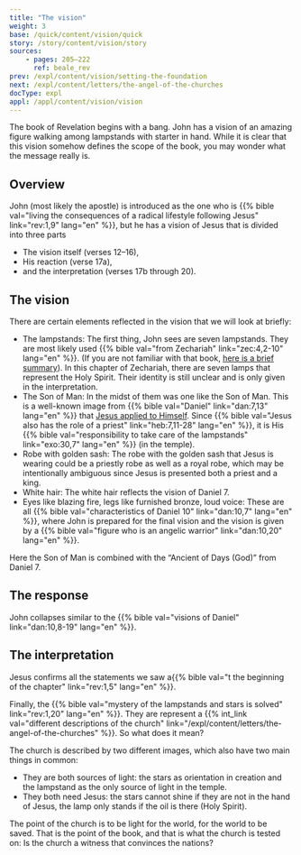 ```yaml
---
title: "The vision"
weight: 3
base: /quick/content/vision/quick
story: /story/content/vision/story
sources: 
    - pages: 205–222
      ref: beale_rev
prev: /expl/content/vision/setting-the-foundation
next: /expl/content/letters/the-angel-of-the-churches
docType: expl
appl: /appl/content/vision/vision
---
```


The book of Revelation begins with a bang. John has a vision of an amazing figure walking among lampstands with starter in hand. While it is clear that this vision somehow defines the scope of the book, you may wonder what the message really is.

## Overview

<a name="3876"></a>
John (most likely the apostle) is introduced as the one who is {{% bible val="living the consequences of a radical lifestyle following Jesus" link="rev:1,9" lang="en" %}}, but he has a vision of Jesus that is divided into three parts

- The vision itself (verses 12–16),
- His reaction (verse 17a),
- and the interpretation (verses 17b through 20).

## The vision

<a name="7487"></a>
There are certain elements reflected in the vision that we will look at briefly:

- The lampstands: The first thing, John sees are seven lampstands. They are most likely used {{% bible val="from Zechariah" link="zec:4,2-10" lang="en" %}}. (If you are not familiar with that book, [here is a brief summary](https://www.youtube.com/watch?v=_106IfO6Kc0)). In this chapter of Zechariah, there are seven lamps that represent the Holy Spirit. Their identity is still unclear and is only given in the interpretation.
- The Son of Man: In the midst of them was one like the Son of Man. This is a well-known image from {{% bible val="Daniel" link="dan:7,13" lang="en" %}} that [Jesus applied to Himself](https://www.bibleserver.com/search/NIV/son%20of%20man). Since {{% bible val="Jesus also has the role of a priest" link="heb:7,11-28" lang="en" %}}, it is His {{% bible val="responsibility to take care of the lampstands" link="exo:30,7" lang="en" %}} (in the temple).
- Robe with golden sash: The robe with the golden sash that Jesus is wearing could be a priestly robe as well as a royal robe, which may be intentionally ambiguous since Jesus is presented both a priest and a king.
- White hair: The white hair reflects the vision of Daniel 7.
- Eyes like blazing fire, legs like furnished bronze, loud voice: These are all {{% bible val="characteristics of Daniel 10" link="dan:10,7" lang="en" %}}, where John is prepared for the final vision and the vision is given by a {{% bible val="figure who is an angelic warrior" link="dan:10,20" lang="en" %}}.

Here the Son of Man is combined with the “Ancient of Days (God)” from Daniel 7.

## The response

<a name="8d12"></a>
John collapses similar to the {{% bible val="visions of Daniel" link="dan:10,8-19" lang="en" %}}.

## The interpretation

<a name="b723"></a>
Jesus confirms all the statements we saw a{{% bible val="t the beginning of the chapter" link="rev:1,5" lang="en" %}}.

Finally, the {{% bible val="mystery of the lampstands and stars is solved" link="rev:1,20" lang="en" %}}. They are represent a {{% int_link val="different descriptions of the church" link="/expl/content/letters/the-angel-of-the-churches" %}}. So what does it mean?

The church is described by two different images, which also have two main things in common:

- They are both sources of light: the stars as orientation in creation and the lampstand as the only source of light in the temple.
- They both need Jesus: the stars cannot shine if they are not in the hand of Jesus, the lamp only stands if the oil is there (Holy Spirit).

The point of the church is to be light for the world, for the world to be saved. That is the point of the book, and that is what the church is tested on: Is the church a witness that convinces the nations?
